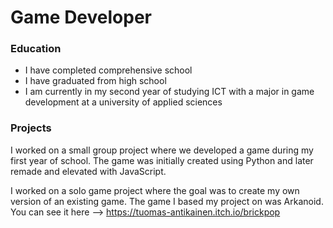 # Game Developer

### Education
- I have completed comprehensive school
- I have graduated from high school
- I am currently in my second year of studying ICT with a major in game development at a university of applied sciences

### Projects
I worked on a small group project where we developed a game during my first year of school. The game was initially created using Python and later remade and elevated with JavaScript.

I worked on a solo game project where the goal was to create my own version of an existing game. The game I based my project on was Arkanoid. You can see it here --> https://tuomas-antikainen.itch.io/brickpop
